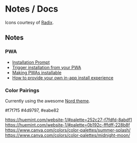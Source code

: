 # Notes / Docs

Icons courtesy of [Radix](https://www.radix-ui.com/icons).

## Notes

### PWA

- [Installation Prompt](https://web.dev/learn/pwa/installation-prompt)
- [Trigger installation from your PWA](https://developer.mozilla.org/en-US/docs/Web/Progressive_web_apps/How_to/Trigger_install_prompt#responding_to_platform-specific_apps_being_installed)
- [Making PWAs installable](https://developer.mozilla.org/en-US/docs/Web/Progressive_web_apps/Guides/Making_PWAs_installable)
- [How to provide your own in-app install experience](https://web.dev/articles/customize-install)

### Color Pairings

Currently using the awesome [Nord theme](https://www.nordtheme.com/).

#f7f7f5
#4d9797, #eabe82

https://huemint.com/website-1/#palette=252c27-f7fdfd-8abdf1
https://huemint.com/website-1/#palette=0b192c-fffdff-228b8f
https://www.canva.com/colors/color-palettes/summer-splash/
https://www.canva.com/colors/color-palettes/midnight-moon/
